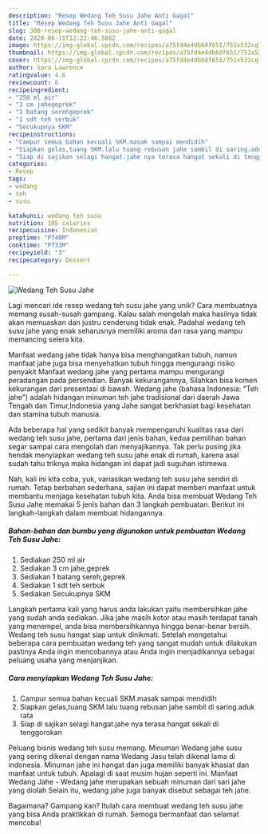 ```yaml
---
description: "Resep Wedang Teh Susu Jahe Anti Gagal"
title: "Resep Wedang Teh Susu Jahe Anti Gagal"
slug: 308-resep-wedang-teh-susu-jahe-anti-gagal
date: 2020-06-15T12:22:46.508Z
image: https://img-global.cpcdn.com/recipes/a75fd4e4dbb8f651/751x532cq70/wedang-teh-susu-jahe-foto-resep-utama.jpg
thumbnail: https://img-global.cpcdn.com/recipes/a75fd4e4dbb8f651/751x532cq70/wedang-teh-susu-jahe-foto-resep-utama.jpg
cover: https://img-global.cpcdn.com/recipes/a75fd4e4dbb8f651/751x532cq70/wedang-teh-susu-jahe-foto-resep-utama.jpg
author: Sara Lawrence
ratingvalue: 4.6
reviewcount: 6
recipeingredient:
- "250 ml air"
- "3 cm jahegeprek"
- "1 batang serehgeprek"
- "1 sdt teh serbuk"
- "Secukupnya SKM"
recipeinstructions:
- "Campur semua bahan kecuali SKM.masak sampai mendidih"
- "Siapkan gelas,tuang SKM.lalu tuang rebusan jahe sambil di saring.aduk rata"
- "Siap di sajikan selagi hangat.jahe nya terasa hangat sekali di tenggorokan"
categories:
- Resep
tags:
- wedang
- teh
- susu

katakunci: wedang teh susu 
nutrition: 105 calories
recipecuisine: Indonesian
preptime: "PT40M"
cooktime: "PT33M"
recipeyield: "3"
recipecategory: Dessert

---
```



![Wedang Teh Susu Jahe](https://img-global.cpcdn.com/recipes/a75fd4e4dbb8f651/751x532cq70/wedang-teh-susu-jahe-foto-resep-utama.jpg)

Lagi mencari ide resep wedang teh susu jahe yang unik? Cara membuatnya memang susah-susah gampang. Kalau salah mengolah maka hasilnya tidak akan memuaskan dan justru cenderung tidak enak. Padahal wedang teh susu jahe yang enak seharusnya memiliki aroma dan rasa yang mampu memancing selera kita.

Manfaat wedang jahe tidak hanya bisa menghangatkan tubuh, namun manfaat jahe juga bisa menyehatkan tubuh hingga mengurangi risiko penyakit Manfaat wedang jahe yang pertama mampu mengurangi peradangan pada persendian. Banyak kekurangannya, Silahkan bisa komen kekurangan dari presentasi di bawah. Wedang jahe (bahasa Indonesia: &#34;Teh jahe&#34;) adalah hidangan minuman teh jahe tradisional dari daerah Jawa Tengah dan Timur,Indonesia yang Jahe sangat berkhasiat bagi kesehatan dan stamina tubuh manusia.

Ada beberapa hal yang sedikit banyak mempengaruhi kualitas rasa dari wedang teh susu jahe, pertama dari jenis bahan, kedua pemilihan bahan segar sampai cara mengolah dan menyajikannya. Tak perlu pusing jika hendak menyiapkan wedang teh susu jahe enak di rumah, karena asal sudah tahu triknya maka hidangan ini dapat jadi suguhan istimewa.


Nah, kali ini kita coba, yuk, variasikan wedang teh susu jahe sendiri di rumah. Tetap berbahan sederhana, sajian ini dapat memberi manfaat untuk membantu menjaga kesehatan tubuh kita. Anda bisa membuat Wedang Teh Susu Jahe memakai 5 jenis bahan dan 3 langkah pembuatan. Berikut ini langkah-langkah dalam membuat hidangannya.

<!--inarticleads1-->

##### Bahan-bahan dan bumbu yang digunakan untuk pembuatan Wedang Teh Susu Jahe:

1. Sediakan 250 ml air
1. Sediakan 3 cm jahe,geprek
1. Sediakan 1 batang sereh,geprek
1. Sediakan 1 sdt teh serbuk
1. Sediakan Secukupnya SKM


Langkah pertama kali yang harus anda lakukan yaitu membersihkan jahe yang sudah anda sediakan. Jika jahe masih kotor atau masih terdapat tanah yang menempel, anda bisa membersihkannya hingga benar-benar bersih. Wedang teh susu hangat siap untuk dinikmati. Setelah mengetahui beberapa cara pembuatan wedang teh yang sangat mudah untuk dilakukan pastinya Anda ingin mencobannya atau Anda ingin menjadikannya sebagai peluang usaha yang menjanjikan. 

<!--inarticleads2-->

##### Cara menyiapkan Wedang Teh Susu Jahe:

1. Campur semua bahan kecuali SKM.masak sampai mendidih
1. Siapkan gelas,tuang SKM.lalu tuang rebusan jahe sambil di saring.aduk rata
1. Siap di sajikan selagi hangat.jahe nya terasa hangat sekali di tenggorokan


Peluang bisnis wedang teh susu memang. Minuman Wedang jahe susu yang sering dikenal dengan nama Wedang Jasu telah dikenal lama di indonesia. Minuman jahe ini hangat dan juga memiliki banyak khasiat dan manfaat untuk tubuh. Apalagi di saat musim hujan seperti ini. Manfaat Wedang Jahe - Wedang jahe merupakan sebuah minuman dari sari jahe yang diolah Selain itu, wedang jahe juga banyak disebut sebagai teh jahe. 

Bagaimana? Gampang kan? Itulah cara membuat wedang teh susu jahe yang bisa Anda praktikkan di rumah. Semoga bermanfaat dan selamat mencoba!
